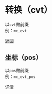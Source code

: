 # 转换（cvt）
以`cvt`做前缀  
例：`mc_cvt`

[返回](./mc__README.md)

## 坐标（pos）
以`pos`做前缀  
例：`mc_cvt_pos`

[详情](./mc_cvt_pos__README.md)
